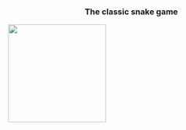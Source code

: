 <h3 align="center">The classic snake game</h3>
<img src="https://github.com/user-attachments/assets/f00d214c-a52c-480f-9808-563d408f7c95" width="200" align="center">
